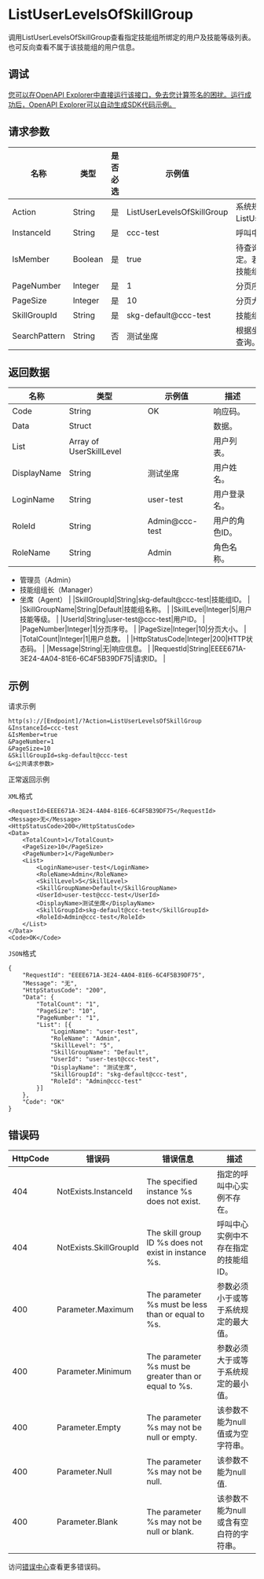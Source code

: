 # ListUserLevelsOfSkillGroup

调用ListUserLevelsOfSkillGroup查看指定技能组所绑定的用户及技能等级列表。也可反向查看不属于该技能组的用户信息。

## 调试

[您可以在OpenAPI Explorer中直接运行该接口，免去您计算签名的困扰。运行成功后，OpenAPI Explorer可以自动生成SDK代码示例。](https://api.aliyun.com/#product=CCC&api=ListUserLevelsOfSkillGroup&type=RPC&version=2020-07-01)

## 请求参数

|名称|类型|是否必选|示例值|描述|
|--|--|----|---|--|
|Action|String|是|ListUserLevelsOfSkillGroup|系统规定参数。取值：ListUserLevelsOfSkillGroup。 |
|InstanceId|String|是|ccc-test|呼叫中心实例ID。 |
|IsMember|Boolean|是|true|待查询用户是否与该技能组绑定。若为false，则查看未与该技能组绑定的用户信息。 |
|PageNumber|Integer|是|1|分页序号，范围1-100。 |
|PageSize|Integer|是|10|分页大小，范围1-100。 |
|SkillGroupId|String|是|skg-default@ccc-test|技能组ID。 |
|SearchPattern|String|否|测试坐席|根据坐席的用户名或姓名模糊查询。 |

## 返回数据

|名称|类型|示例值|描述|
|--|--|---|--|
|Code|String|OK|响应码。 |
|Data|Struct| |数据。 |
|List|Array of UserSkillLevel| |用户列表。 |
|DisplayName|String|测试坐席|用户姓名。 |
|LoginName|String|user-test|用户登录名。 |
|RoleId|String|Admin@ccc-test|用户的角色ID。 |
|RoleName|String|Admin|角色名称。

 -   管理员（Admin）
-   技能组组长（Manager）
-   坐席（Agent） |
|SkillGroupId|String|skg-default@ccc-test|技能组ID。 |
|SkillGroupName|String|Default|技能组名称。 |
|SkillLevel|Integer|5|用户技能等级。 |
|UserId|String|user-test@ccc-test|用户ID。 |
|PageNumber|Integer|1|分页序号。 |
|PageSize|Integer|10|分页大小。 |
|TotalCount|Integer|1|用户总数。 |
|HttpStatusCode|Integer|200|HTTP状态码。 |
|Message|String|无|响应信息。 |
|RequestId|String|EEEE671A-3E24-4A04-81E6-6C4F5B39DF75|请求ID。 |

## 示例

请求示例

```
http(s)://[Endpoint]/?Action=ListUserLevelsOfSkillGroup
&InstanceId=ccc-test
&IsMember=true
&PageNumber=1
&PageSize=10
&SkillGroupId=skg-default@ccc-test
&<公共请求参数>
```

正常返回示例

`XML`格式

```
<RequestId>EEEE671A-3E24-4A04-81E6-6C4F5B39DF75</RequestId>
<Message>无</Message>
<HttpStatusCode>200</HttpStatusCode>
<Data>
    <TotalCount>1</TotalCount>
    <PageSize>10</PageSize>
    <PageNumber>1</PageNumber>
    <List>
        <LoginName>user-test</LoginName>
        <RoleName>Admin</RoleName>
        <SkillLevel>5</SkillLevel>
        <SkillGroupName>Default</SkillGroupName>
        <UserId>user-test@ccc-test</UserId>
        <DisplayName>测试坐席</DisplayName>
        <SkillGroupId>skg-default@ccc-test</SkillGroupId>
        <RoleId>Admin@ccc-test</RoleId>
    </List>
</Data>
<Code>OK</Code>
```

`JSON`格式

```
{
	"RequestId": "EEEE671A-3E24-4A04-81E6-6C4F5B39DF75",
	"Message": "无",
	"HttpStatusCode": "200",
	"Data": {
		"TotalCount": "1",
		"PageSize": "10",
		"PageNumber": "1",
		"List": [{
			"LoginName": "user-test",
			"RoleName": "Admin",
			"SkillLevel": "5",
			"SkillGroupName": "Default",
			"UserId": "user-test@ccc-test",
			"DisplayName": "测试坐席",
			"SkillGroupId": "skg-default@ccc-test",
			"RoleId": "Admin@ccc-test"
		}]
	},
	"Code": "OK"
}
```

## 错误码

|HttpCode|错误码|错误信息|描述|
|--------|---|----|--|
|404|NotExists.InstanceId|The specified instance %s does not exist.|指定的呼叫中心实例不存在。|
|404|NotExists.SkillGroupId|The skill group ID %s does not exist in instance %s.|呼叫中心实例中不存在指定的技能组ID。|
|400|Parameter.Maximum|The parameter %s must be less than or equal to %s.|参数必须小于或等于系统规定的最大值。|
|400|Parameter.Minimum|The parameter %s must be greater than or equal to %s.|参数必须大于或等于系统规定的最小值。|
|400|Parameter.Empty|The parameter %s may not be null or empty.|该参数不能为null值或为空字符串。|
|400|Parameter.Null|The parameter %s may not be null.|该参数不能为null值.|
|400|Parameter.Blank|The parameter %s may not be null or blank.|该参数不能为null或含有空白符的字符串。|

访问[错误中心](https://error-center.aliyun.com/status/product/CCC)查看更多错误码。

